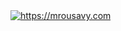 <a href="https://chromedino.com">
  <picture>
    <source media="(prefers-color-scheme: dark)" srcset="./README/img/dino-dark.gif" />
    <source media="(prefers-color-scheme: light)" srcset="./README/img/dino.gif" />
    <img alt="https://mrousavy.com" src="./img/dino.gif" />
  </picture>
</a>
